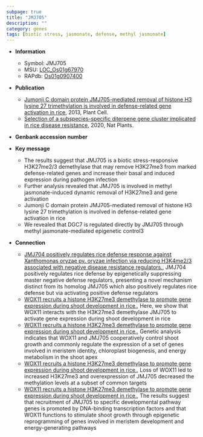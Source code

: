 ```yaml
---
subpage: true
title: "JMJ705"
description: ""
category: genes
tags: [biotic stress, jasmonate, defense, methyl jasmonate]
---
```


* **Information**  
    + Symbol: JMJ705  
    + MSU: [LOC_Os01g67970](http://rice.plantbiology.msu.edu/cgi-bin/ORF_infopage.cgi?orf=LOC_Os01g67970)  
    + RAPdb: [Os01g0907400](http://rapdb.dna.affrc.go.jp/viewer/gbrowse_details/irgsp1?name=Os01g0907400)  

* **Publication**  
    + [Jumonji C domain protein JMJ705-mediated removal of histone H3 lysine 27 trimethylation is involved in defense-related gene activation in rice](http://www.ncbi.nlm.nih.gov/pubmed?term=Jumonji+C+domain+protein+JMJ705-mediated+removal+of+histone+H3+lysine+27+trimethylation+is+involved+in+defense-related+gene+activation+in+rice%5BTitle%5D), 2013, Plant Cell.
    + [Selection of a subspecies-specific diterpene gene cluster implicated in rice disease resistance](http://www.ncbi.nlm.nih.gov/pubmed?term=Selection+of+a+subspecies-specific+diterpene+gene+cluster+implicated+in+rice+disease+resistance%5BTitle%5D), 2020, Nat Plants.

* **Genbank accession number**  

* **Key message**  
    + The results suggest that JMJ705 is a biotic stress-responsive H3K27me2/3 demethylase that may remove H3K27me3 from marked defense-related genes and increase their basal and induced expression during pathogen infection
    + Further analysis revealed that JMJ705 is involved in methyl jasmonate-induced dynamic removal of H3K27me3 and gene activation
    + Jumonji C domain protein JMJ705-mediated removal of histone H3 lysine 27 trimethylation is involved in defense-related gene activation in rice
    + We revealed that DGC7 is regulated directly by JMJ705 through methyl jasmonate-mediated epigenetic control3

* **Connection**  
    + [JMJ704 positively regulates rice defense response against Xanthomonas oryzae pv. oryzae infection via reducing H3K4me2/3 associated with negative disease resistance regulators.](http://www.ncbi.nlm.nih.gov/pubmed?term=JMJ704+positively+regulates+rice+defense+response+against+Xanthomonas+oryzae+pv.+oryzae+infection+via+reducing+H3K4me2/3+associated+with+negative+disease+resistance+regulators.%5BTitle%5D), JMJ704 positively regulates rice defense by epigenetically suppressing master negative defense regulators, presenting a novel mechanism distinct from its homolog JMJ705 which also positively regulates rice defense but via activating positive defense regulators
    + [WOX11 recruits a histone H3K27me3 demethylase to promote gene expression during shoot development in rice.](http://www.ncbi.nlm.nih.gov/pubmed?term=WOX11+recruits+a+histone+H3K27me3+demethylase+to+promote+gene+expression+during+shoot+development+in+rice.%5BTitle%5D),  Here, we show that WOX11 interacts with the H3K27me3 demethylase JMJ705 to activate gene expression during shoot development in rice
    + [WOX11 recruits a histone H3K27me3 demethylase to promote gene expression during shoot development in rice.](http://www.ncbi.nlm.nih.gov/pubmed?term=WOX11+recruits+a+histone+H3K27me3+demethylase+to+promote+gene+expression+during+shoot+development+in+rice.%5BTitle%5D),  Genetic analysis indicates that WOX11 and JMJ705 cooperatively control shoot growth and commonly regulate the expression of a set of genes involved in meristem identity, chloroplast biogenesis, and energy metabolism in the shoot apex
    + [WOX11 recruits a histone H3K27me3 demethylase to promote gene expression during shoot development in rice.](http://www.ncbi.nlm.nih.gov/pubmed?term=WOX11+recruits+a+histone+H3K27me3+demethylase+to+promote+gene+expression+during+shoot+development+in+rice.%5BTitle%5D),  Loss of WOX11 led to increased H3K27me3 and overexpression of JMJ705 decreased the methylation levels at a subset of common targets
    + [WOX11 recruits a histone H3K27me3 demethylase to promote gene expression during shoot development in rice.](http://www.ncbi.nlm.nih.gov/pubmed?term=WOX11+recruits+a+histone+H3K27me3+demethylase+to+promote+gene+expression+during+shoot+development+in+rice.%5BTitle%5D),  The results suggest that recruitment of JMJ705 to specific developmental pathway genes is promoted by DNA-binding transcription factors and that WOX11 functions to stimulate shoot growth through epigenetic reprogramming of genes involved in meristem development and energy-generating pathways




